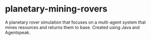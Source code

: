 # planetary-mining-rovers
A planetary rover simulation that focuses on a multi-agent system that mines resources and returns them to base. Created using Java and Agentspeak. 
